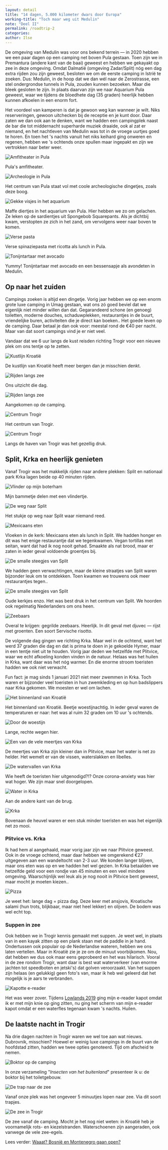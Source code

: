 ```yaml
---
layout: detail
title: "14 dagen, 5.000 kilometer dwars door Europa"
working-title: "Toch maar weg uit Medulin"
note: "Deel II"
permalink: /roadtrip-2
categories:
author: Ilse
---
```


De omgeving van Medulin was voor ons bekend terrein — in 2020 hebben we een paar dagen op een camping net boven Pula gestaan. Toen zijn we in Premantura (andere kant van de baai) geweest en hebben we gekayakt op zee in deze omgeving. Omdat Dalmatië (omgeving Zadar/Split) nóg een dag extra rijden zou zijn geweest, besloten we om de eerste camping in Istrië te zoeken. Dus: Medulin, in de hoop dat we dan wél naar de Zerostrasse, een stel ondergrondse tunnels in Pula, zouden kunnen bezoeken. Maar die bleek gesloten te zijn. In plaats daarvan zijn we naar Aquarium Pula geweest, waar we tijdens de bloedhete dag (35 graden) heerlijk hebben kunnen afkoelen in een enorm fort.

Het voordeel van kamperen is dat je gewoon weg kan wanneer je wilt. Niks reserveringen, gewoon uitchecken bij de receptie en je kunt door. Daar zaten we dan ook aan te denken, want we hadden een campingplek naast de bar die tot middernacht superharde muziek draaide, ook al zat er niemand, en het nachtleven van Medulin was tot in de vroege uurtjes goed te horen. En toen het 's nachts vanuit het niks keihard ging onweren en regenen, hebben we 's ochtends onze spullen maar ingepakt en zijn we vertrokken naar beter weer.

![Amfitheater in Pula](/assets/images/blogs/kroatie/3-amfitheater.jpg)
<div class="image--description">Pula's amfitheater.</div>

![Archeologie in Pula](/assets/images/blogs/kroatie/3-pula.jpg)
<div class="image--description">Het centrum van Pula staat vol met coole archeologische dingetjes, zoals deze boog.</div>

![Gekke visjes in het aquarium](/assets/images/blogs/kroatie/3-aquarium.jpg)
<div class="image--description">Maffe diertjes in het aquarium van Pula. Hier hebben we zo om gelachen. Ze leken op de sardientjes uit Spongebob Squarepants. Als je dichtbij kwam, verstopten ze zich in het zand, om vervolgens weer naar boven te komen.</div>

![Verse pasta](/assets/images/blogs/kroatie/3-pasta.jpg)
<div class="image--description">Verse spinaziepasta met ricotta als lunch in Pula.</div>

![Tonijntartaar met avocado](/assets/images/blogs/kroatie/3-eten.jpg)
<div class="image--description">Yummy! Tonijntartaar met avocado en een bessensapje als avondeten in Medulin.</div>

## Op naar het zuiden
Campings zoeken is altijd een dingetje. Vorig jaar hebben we op een enorm grote luxe camping in Umag gestaan, wat ons zó goed beviel dat we eigenlijk niet minder willen dan dat. Gegarandeerd schone (en genoeg) toiletten, moderne douches, schaduwplekken, restaurantjes in de buurt, vriendelijke buren, activiteiten die je direct kan boeken.. Het goede leven op de camping. Daar betaal je dan ook voor: meestal rond de €40 per nacht. Maar van dat soort campings vind je er niet veel.

Vandaar dat we 6 uur langs de kust reisden richting Trogir voor een nieuwe plek om ons tentje op te zetten.

![Kustlijn Kroatië](/assets/images/blogs/kroatie/4-kust.jpg)
<div class="image--description">De kustlijn van Kroatië heeft meer bergen dan je misschien denkt.</div>

![Rijden langs zee](/assets/images/blogs/kroatie/4-rijden-langs-zee.jpg)
<div class="image--description">Ons uitzicht die dag.</div>

![Rijden langs zee](/assets/images/blogs/kroatie/4-camping.jpg)
<div class="image--description">Aangekomen op de camping.</div>

![Centrum Trogir](/assets/images/blogs/kroatie/5-trogir.jpg)
<div class="image--description">Het centrum van Trogir.</div>

![Centrum Trogir](/assets/images/blogs/kroatie/5-trogir-2.jpg)
<div class="image--description">Langs de haven van Trogir was het gezellig druk.</div>

## Split, Krka en heerlijk genieten
Vanaf Trogir was het makkelijk rijden naar andere plekken: Split en nationaal park Krka lagen beide op 40 minuten rijden.

![Vlinder op mijn boterham](/assets/images/blogs/kroatie/5-vlindertjes.jpg)
<div class="image--description">Mijn bammetje delen met een vlindertje.</div>

![De weg naar Split](/assets/images/blogs/kroatie/5-richting-split.jpg)
<div class="image--description">Het stukje op weg naar Split waar niemand reed.</div>

![Mexicaans eten](/assets/images/blogs/kroatie/5-lunch.jpg)
<div class="image--description">Vloeken in de kerk: Mexicaans eten als lunch in Split. We hadden honger en dit was het enige restaurantje dat we tegenkwamen. Vegan tortillas met seitan, want dat had ik nog nooit gehad. Smaakte als nat brood, maar er zaten in ieder geval voldoende groentjes bij.</div>

![De smalle steegjes van Split](/assets/images/blogs/kroatie/5-split.jpg)
<div class="image--description">We hadden geen verwachtingen, maar de kleine straatjes van Split waren bijzonder leuk om te ontdekken. Toen kwamen we trouwens ook meer restaurantjes tegen..</div>

![De smalle steegjes van Split](/assets/images/blogs/kroatie/5-split-2.jpg)
<div class="image--description">Oude kerkjes enzo. Het was best druk in het centrum van Split. We hoorden ook regelmatig Nederlanders om ons heen.</div>

![Zeebaars](/assets/images/blogs/kroatie/5-zeebaars.jpg)
<div class="image--description">Overal te krijgen: gegrilde zeebaars. Heerlijk. In dit geval met djuvec — rijst met groenten. Een soort Servische risotto.</div>

De volgende dag gingen we richting Krka. Maar wel in de ochtend, want het werd 37 graden die dag en dat is prima te doen in je gekoelde Hymer, maar in een tentje niet uit te houden. Vorig jaar deden we hetzelfde met Plitvice, waar we echt afkoeling konden vinden in de natuur. Helaas was het huilen in Krka, want daar was het nóg warmer. En die enorme stroom toeristen hadden we ook niet verwacht.

Fun fact: je mag sinds 1 januari 2021 niet meer zwemmen in Krka. Toch waren er bijzonder veel toeristen in hun zwemkleding en op hun badslippers naar Krka gekomen. We moesten er wel om lachen.

![Het binnenland van Kroatië](/assets/images/blogs/kroatie/6-landinwaarts.jpg)
<div class="image--description">Het binnenland van Kroatië. Beetje woestijnachtig. In ieder geval waren de temperaturen er naar: het was al ruim 32 graden om 10 uur 's ochtends.</div>

![Door de woestijn](/assets/images/blogs/kroatie/4-richting-krka.jpg)
<div class="image--description">Lange, rechte wegen hier.</div>

![Een van de vele meertjes van Krka](/assets/images/blogs/kroatie/6-krka.jpg)
<div class="image--description">De meertjes van Krka zijn kleiner dan in Plitvice, maar het water is net zo helder. Het wemelt er van de vissen, waterslakken en libelles.</div>

![De watervallen van Krka](/assets/images/blogs/kroatie/6-watervallen.jpg)
<div class="image--description">Wie heeft de toeristen hier uitgenodigd?!? Onze corona-anxiety was hier wat hoger. We zijn maar snel doorgelopen.</div>

![Water in Krka](/assets/images/blogs/kroatie/6-water.jpg)
<div class="image--description">Aan de andere kant van de brug.</div>

![Krka](/assets/images/blogs/kroatie/6-watervallen-2.jpg)
<div class="image--description">Bovenaan de heuvel waren er een stuk minder toeristen en was het eigenlijk net zo mooi.</div>

### Plitvice vs. Krka
Ik had hem al aangehaald, maar vorig jaar zijn we naar Plitvice geweest. Ook in de vroege ochtend, maar daar hebben we omgerekend €27 uitgegeven aan een wandeltocht van 2-3 uur. We konden langer blijven, maar ons eten was op en we hadden het wel gezien. In Krka betaalden we hetzelfde geld voor een rondje van 45 minuten en een veel mindere omgeving. Waarschijnlijk wel leuk als je nog nooit in Plitvice bent geweest, maar mocht je moeten kiezen..

![Pizza](/assets/images/blogs/kroatie/6-pizza.jpg)
<div class="image--description">Je weet het: lange dag = pizza dag. Deze keer met ansjovis, Kroatische salami (hun trots, blijkbaar, maar niet heel lekker) en olijven. De bodem was wel echt top.</div>

### Suppen in zee
Ook hebben we in Trogir kennis gemaakt met suppen. Je weet wel, in plaats van in een kayak zitten op een plank staan met de paddle in je hand. Ondertussen ook populair op de Nederlandse wateren, hebben we ons laten vertellen. Maar in Kroatië zie je ze om de minuut voorbijkomen. Nou, dat hebben we dus ook maar eens geprobeerd en het was hilarisch. Vooral in de zee rondom Trogir, want daar is best wat waterverkeer (van enorme jachten tot speedboten en jetski's) dat golven veroorzaakt. Van het suppen zijn helaas (en gelukkig) geen foto's van, maar ik heb wel geleerd dat het mogelijk is je aars te verbranden.

![Kapotte e-reader](/assets/images/blogs/kroatie/4-boekjes.jpg)
<div class="image--description">Het was weer zover. Tijdens <a href="https://ilselobker.com/2019">Lowlands 2019</a> ging mijn e-reader kapot omdat ik er met mijn knie op ging zitten, nu ging het scherm van mijn e-reader kapot omdat er een waterfles tegenaan kwam 's nachts. Huilen.</div>

## De laatste nacht in Trogir
Na drie dagen nachten in Trogir waren we wel toe aan wat nieuws. Dubrovnik, misschien? Hoewel er weinig luxe campings in de buurt van de hoofdstad zitten, hadden we twee opties genoteerd. Tijd om afscheid te nemen.

![Boktor op de camping](/assets/images/blogs/kroatie/7-boktor.jpg)
<div class="image--description">In onze verzameling "<i>Insecten van het buitenland</i>" presenteer ik u: de boktor bij het toiletgebouw.</div>

![De trap naar de zee](/assets/images/blogs/kroatie/7-camping.jpg)
<div class="image--description">Vanaf onze plek was het ongeveer 5 minuutjes lopen naar zee. Via dit soort trapjes.</div>

![De zee in Trogir](/assets/images/blogs/kroatie/7-zee.jpg)
<div class="image--description">De zee vanaf de camping. Mocht je het nog niet weten: in Kroatië heb je voornamelijk rots- en kiezelstranden. Waterschoenen zijn aangeraden, ook vanwege de vele zee-egels.</div>

Lees verder: <a class="chapter--next" href="/roadtrip-3">Waaat? Bosnië en Montenegro gaan open?</a>
